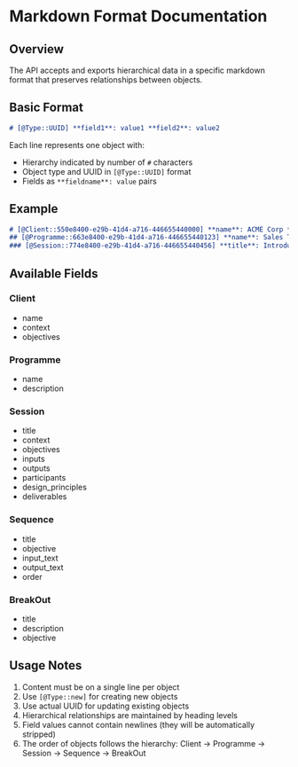 # Markdown Format Documentation

## Overview
The API accepts and exports hierarchical data in a specific markdown format that preserves relationships between objects.

## Basic Format
```markdown
# [@Type::UUID] **field1**: value1 **field2**: value2
```

Each line represents one object with:
- Hierarchy indicated by number of `#` characters
- Object type and UUID in `[@Type::UUID]` format 
- Fields as `**fieldname**: value` pairs

## Example
```markdown
# [@Client::550e8400-e29b-41d4-a716-446655440000] **name**: ACME Corp **context**: Global company
## [@Programme::663e8400-e29b-41d4-a716-446655440123] **name**: Sales Training
### [@Session::774e8400-e29b-41d4-a716-446655440456] **title**: Introduction
```

## Available Fields

### Client
- name
- context  
- objectives

### Programme
- name
- description

### Session
- title
- context
- objectives
- inputs
- outputs
- participants
- design_principles
- deliverables

### Sequence  
- title
- objective
- input_text
- output_text
- order

### BreakOut
- title
- description
- objective

## Usage Notes
1. Content must be on a single line per object
2. Use `[@Type::new]` for creating new objects
3. Use actual UUID for updating existing objects
4. Hierarchical relationships are maintained by heading levels
5. Field values cannot contain newlines (they will be automatically stripped)
6. The order of objects follows the hierarchy: Client → Programme → Session → Sequence → BreakOut